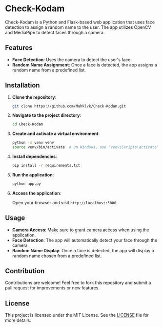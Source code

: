 # Check-Kodam

Check-Kodam is a Python and Flask-based web application that uses face detection to assign a random name to the user. The app utilizes OpenCV and MediaPipe to detect faces through a camera.

## Features

- **Face Detection**: Uses the camera to detect the user's face.
- **Random Name Assignment**: Once a face is detected, the app assigns a random name from a predefined list.

## Installation

1. **Clone the repository**:

   ```bash
   git clone https://github.com/Mahklvk/Check-Kodam.git
   ```

2. **Navigate to the project directory**:

   ```bash
   cd Check-Kodam
   ```

3. **Create and activate a virtual environment**:

   ```bash
   python -m venv venv
   source venv/bin/activate  # On Windows, use 'venv\Scripts\activate'
   ```

4. **Install dependencies**:

   ```bash
   pip install -r requirements.txt
   ```

5. **Run the application**:

   ```bash
   python app.py
   ```

6. **Access the application**:

   Open your browser and visit `http://localhost:5000`.

## Usage

- **Camera Access**: Make sure to grant camera access when using the application.
- **Face Detection**: The app will automatically detect your face through the camera.
- **Random Name Display**: Once a face is detected, the app will display a random name chosen from a predefined list.

## Contribution

Contributions are welcome! Feel free to fork this repository and submit a pull request for improvements or new features.

## License

This project is licensed under the MIT License. See the [LICENSE](LICENSE) file for more details.
